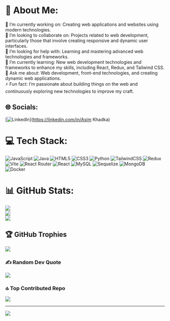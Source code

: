 # 💫 About Me:
🔭 I’m currently working on: Creating web applications and websites using modern technologies.<br>👯 I’m looking to collaborate on: Projects related to web development, particularly those that involve creating responsive and dynamic user interfaces.<br>🤝 I’m looking for help with: Learning and mastering advanced web technologies and frameworks.<br>🌱 I’m currently learning: New web development technologies and frameworks to enhance my skills, including React, Redux, and Tailwind CSS.<br>💬 Ask me about: Web development, front-end technologies, and creating dynamic web applications.<br>⚡ Fun fact: I’m passionate about building things on the web and continuously exploring new technologies to improve my craft.


## 🌐 Socials:
 [![LinkedIn](https://img.shields.io/badge/LinkedIn-%230077B5.svg?logo=linkedin&logoColor=white)](https://linkedin.com/in/Asim Khadka) 

# 💻 Tech Stack:
![JavaScript](https://img.shields.io/badge/javascript-%23323330.svg?style=for-the-badge&logo=javascript&logoColor=%23F7DF1E) ![Java](https://img.shields.io/badge/java-%23ED8B00.svg?style=for-the-badge&logo=openjdk&logoColor=white) ![HTML5](https://img.shields.io/badge/html5-%23E34F26.svg?style=for-the-badge&logo=html5&logoColor=white) ![CSS3](https://img.shields.io/badge/css3-%231572B6.svg?style=for-the-badge&logo=css3&logoColor=white) ![Python](https://img.shields.io/badge/python-3670A0?style=for-the-badge&logo=python&logoColor=ffdd54) ![TailwindCSS](https://img.shields.io/badge/tailwindcss-%2338B2AC.svg?style=for-the-badge&logo=tailwind-css&logoColor=white) ![Redux](https://img.shields.io/badge/redux-%23593d88.svg?style=for-the-badge&logo=redux&logoColor=white) ![Vite](https://img.shields.io/badge/vite-%23646CFF.svg?style=for-the-badge&logo=vite&logoColor=white) ![React Router](https://img.shields.io/badge/React_Router-CA4245?style=for-the-badge&logo=react-router&logoColor=white) ![React](https://img.shields.io/badge/react-%2320232a.svg?style=for-the-badge&logo=react&logoColor=%2361DAFB) ![MySQL](https://img.shields.io/badge/mysql-4479A1.svg?style=for-the-badge&logo=mysql&logoColor=white) ![Sequelize](https://img.shields.io/badge/Sequelize-52B0E7?style=for-the-badge&logo=Sequelize&logoColor=white) ![MongoDB](https://img.shields.io/badge/MongoDB-%234ea94b.svg?style=for-the-badge&logo=mongodb&logoColor=white) ![Docker](https://img.shields.io/badge/docker-%230db7ed.svg?style=for-the-badge&logo=docker&logoColor=white)
# 📊 GitHub Stats:
![](https://github-readme-stats.vercel.app/api?username=Asim1O1&theme=dark&hide_border=false&include_all_commits=true&count_private=true)<br/>
![](https://github-readme-streak-stats.herokuapp.com/?user=Asim1O1&theme=dark&hide_border=false)<br/>
![](https://github-readme-stats.vercel.app/api/top-langs/?username=Asim1O1&theme=dark&hide_border=false&include_all_commits=true&count_private=true&layout=compact)

## 🏆 GitHub Trophies
![](https://github-profile-trophy.vercel.app/?username=Asim1O1&theme=radical&no-frame=false&no-bg=false&margin-w=4)

### ✍️ Random Dev Quote
![](https://quotes-github-readme.vercel.app/api?type=horizontal&theme=radical)

### 🔝 Top Contributed Repo
![](https://github-contributor-stats.vercel.app/api?username=Asim1O1&limit=5&theme=dark&combine_all_yearly_contributions=true)

---
[![](https://visitcount.itsvg.in/api?id=Asim1O1&icon=3&color=0)](https://visitcount.itsvg.in)

<!-- Proudly created with GPRM ( https://gprm.itsvg.in ) -->
